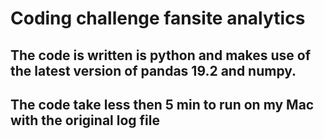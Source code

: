 # Coding challenge fansite analytics

## The code is written is python and makes use of the latest version of pandas 19.2 and numpy.

## The code take less then 5 min to run on my Mac with the original log file
